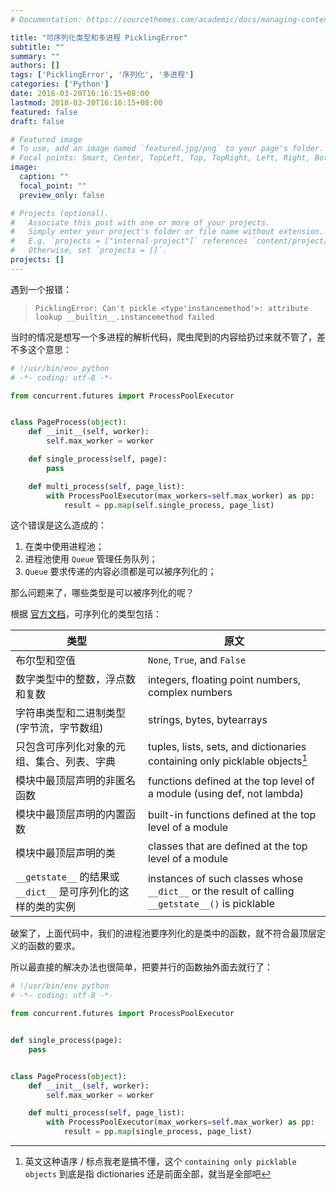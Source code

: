 ```yaml
---
# Documentation: https://sourcethemes.com/academic/docs/managing-content/

title: "可序列化类型和多进程 PicklingError"
subtitle: ""
summary: ""
authors: []
tags: ['PicklingError', '序列化', '多进程']
categories: ['Python']
date: 2018-03-20T16:16:15+08:00
lastmod: 2018-03-20T16:16:15+08:00
featured: false
draft: false

# Featured image
# To use, add an image named `featured.jpg/png` to your page's folder.
# Focal points: Smart, Center, TopLeft, Top, TopRight, Left, Right, BottomLeft, Bottom, BottomRight.
image:
  caption: ""
  focal_point: ""
  preview_only: false

# Projects (optional).
#   Associate this post with one or more of your projects.
#   Simply enter your project's folder or file name without extension.
#   E.g. `projects = ["internal-project"]` references `content/project/deep-learning/index.md`.
#   Otherwise, set `projects = []`.
projects: []
---
```


遇到一个报错：

> `PicklingError: Can't pickle <type'instancemethod'>: attribute lookup __builtin__.instancemethod failed`

当时的情况是想写一个多进程的解析代码，爬虫爬到的内容给扔过来就不管了，差不多这个意思：

```python
# !/usr/bin/env python
# -*- coding: utf-8 -*-

from concurrent.futures import ProcessPoolExecutor


class PageProcess(object):
    def __init__(self, worker):
        self.max_worker = worker

    def single_process(self, page):
        pass

    def multi_process(self, page_list):
        with ProcessPoolExecutor(max_workers=self.max_worker) as pp:
            result = pp.map(self.single_process, page_list)

```

这个错误是这么造成的：

1. 在类中使用进程池；
2. 进程池使用 `Queue` 管理任务队列；
3. `Queue` 要求传递的内容必须都是可以被序列化的；

那么问题来了，哪些类型是可以被序列化的呢？

根据 [官方文档](https://docs.python.org/3/library/pickle.html#pickle-picklable)，可序列化的类型包括：

| 类型                                                          | 原文                                                                                              |
| ------------------------------------------------------------- | ------------------------------------------------------------------------------------------------- |
| 布尔型和空值                                                  | `None`, `True`, and `False`                                                                       |
| 数字类型中的整数，浮点数和复数                                | integers, floating point numbers, complex numbers                                                 |
| 字符串类型和二进制类型 (字节流，字节数组)                     | strings, bytes, bytearrays                                                                        |
| 只包含可序列化对象的元组、集合、列表、字典                    | tuples, lists, sets, and dictionaries containing only picklable objects[^1]                       |
| 模块中最顶层声明的非匿名函数                                  | functions defined at the top level of a module (using def, not lambda)                            |
| 模块中最顶层声明的内置函数                                    | built-in functions defined at the top level of a module                                           |
| 模块中最顶层声明的类                                          | classes that are defined at the top level of a module                                             |
| `__getstate__` 的结果或 `__dict__` 是可序列化的这样的类的实例 | instances of such classes whose `__dict__` or the result of calling `__getstate__()` is picklable |

破案了，上面代码中，我们的进程池要序列化的是类中的函数，就不符合最顶层定义的函数的要求。

所以最直接的解决办法也很简单，把要并行的函数抽外面去就行了：

```python
# !/usr/bin/env python
# -*- coding: utf-8 -*-

from concurrent.futures import ProcessPoolExecutor


def single_process(page):
    pass


class PageProcess(object):
    def __init__(self, worker):
        self.max_worker = worker

    def multi_process(self, page_list):
        with ProcessPoolExecutor(max_workers=self.max_worker) as pp:
            result = pp.map(single_process, page_list)

```

[^1]: 英文这种语序 / 标点我老是搞不懂，这个 `containing only picklable objects` 到底是指 dictionaries 还是前面全部，就当是全部吧
